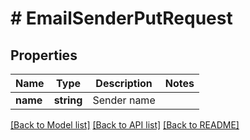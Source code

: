 # # EmailSenderPutRequest

## Properties

Name | Type | Description | Notes
------------ | ------------- | ------------- | -------------
**name** | **string** | Sender name | 

[[Back to Model list]](../../README.md#documentation-for-models) [[Back to API list]](../../README.md#documentation-for-api-endpoints) [[Back to README]](../../README.md)


